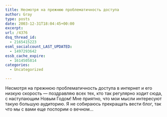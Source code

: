 ```yaml
---
title: Несмотря на прежнюю проблематичность доступа
author: Gray
type: posts
date: 2003-12-31T18:04:45+00:00
excerpt:
url: /4376
dsq_thread_id:
  - 2165415223
esml_socialcount_LAST_UPDATED:
  - 1497293642
essb_cache_expire:
  - 1614505814
categories:
  - Uncategorized

---
```








Несмотря на прежнюю проблематичность доступа в интернет и его низкую скорость &#8212; поздравляю всех тех, кто так регулярно ходит сюда, с наступающим Новым Годом! Мне приятно, что мои мысли интересуют такую большую аудиторию. Я не собираюсь прекращать вести блог, так что мы с вами еще поспорим о вечном&#8230;